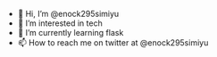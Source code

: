 - 👋 Hi, I’m @enock295simiyu
- 👀 I’m interested in tech
- 🌱 I’m currently learning flask
- 📫 How to reach me on twitter at @enock295simiyu

<!---
enock295simiyu/enock295simiyu is a ✨ special ✨ repository because its `README.md` (this file) appears on your GitHub profile.
You can click the Preview link to take a look at your changes.
--->

